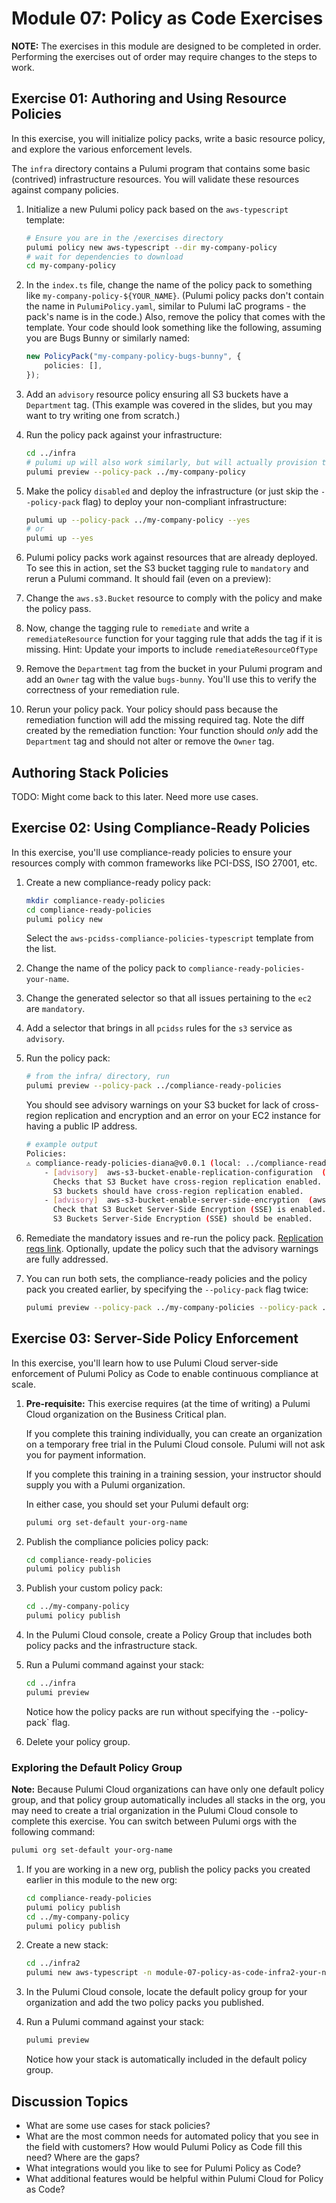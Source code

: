# Module 07: Policy as Code Exercises

**NOTE:** The exercises in this module are designed to be completed in order. Performing the exercises out of order may require changes to the steps to work.

## Exercise 01: Authoring and Using Resource Policies

In this exercise, you will initialize policy packs, write a basic resource policy, and explore the various enforcement levels.

The `infra` directory contains a Pulumi program that contains some basic (contrived) infrastructure resources. You will validate these resources against company policies.

1. Initialize a new Pulumi policy pack based on the `aws-typescript` template:

    ```bash
    # Ensure you are in the /exercises directory
    pulumi policy new aws-typescript --dir my-company-policy
    # wait for dependencies to download
    cd my-company-policy
    ```

1. In the `index.ts` file, change the name of the policy pack to something like `my-company-policy-${YOUR_NAME}`. (Pulumi policy packs don't contain the name in `PulumiPolicy.yaml`, similar to Pulumi IaC programs - the pack's name is in the code.) Also, remove the policy that comes with the template. Your code should look something like the following, assuming you are Bugs Bunny or similarly named:

    ```typescript
    new PolicyPack("my-company-policy-bugs-bunny", {
        policies: [],
    });
    ```

1. Add an `advisory` resource policy ensuring all S3 buckets have a `Department` tag. (This example was covered in the slides, but you may want to try writing one from scratch.)
1. Run the policy pack against your infrastructure:

    ```bash
    cd ../infra
    # pulumi up will also work similarly, but will actually provision the resources
    pulumi preview --policy-pack ../my-company-policy
    ```

1. Make the policy `disabled` and deploy the infrastructure (or just skip the `--policy-pack` flag) to deploy your non-compliant infrastructure:

    ```bash
    pulumi up --policy-pack ../my-company-policy --yes
    # or
    pulumi up --yes
    ```

1. Pulumi policy packs work against resources that are already deployed. To see this in action, set the S3 bucket tagging rule to `mandatory` and rerun a Pulumi command. It should fail (even on a preview):
1. Change the `aws.s3.Bucket` resource to comply with the policy and make the policy pass.
1. Now, change the tagging rule to `remediate` and write a `remediateResource` function for your tagging rule that adds the tag if it is missing. Hint: Update your imports to include `remediateResourceOfType`
1. Remove the `Department` tag from the bucket in your Pulumi program and add an `Owner` tag with the value `bugs-bunny`. You'll use this to verify the correctness of your remediation rule.
1. Rerun your policy pack. Your policy should pass because the remediation function will add the missing required tag. Note the diff created by the remediation function: Your function should _only_ add the `Department` tag and should not alter or remove the `Owner` tag.

## Authoring Stack Policies

TODO: Might come back to this later. Need more use cases.

## Exercise 02: Using Compliance-Ready Policies

In this exercise, you'll use compliance-ready policies to ensure your resources comply with common frameworks like PCI-DSS, ISO 27001, etc.

1. Create a new compliance-ready policy pack:

    ```bash
    mkdir compliance-ready-policies
    cd compliance-ready-policies
    pulumi policy new
    ```

    Select the `aws-pcidss-compliance-policies-typescript` template from the list.

1. Change the name of the policy pack to `compliance-ready-policies-your-name`.
1. Change the generated selector so that all issues pertaining to the `ec2` are `mandatory`.
1. Add a selector that brings in all `pcidss` rules for the `s3` service as `advisory`.
1. Run the policy pack:

    ```bash
    # from the infra/ directory, run 
    pulumi preview --policy-pack ../compliance-ready-policies
    ```

    You should see advisory warnings on your S3 bucket for lack of cross-region replication and encryption and an error on your EC2 instance for having a public IP address.

    ```bash
    # example output
    Policies:
    ⚠️ compliance-ready-policies-diana@v0.0.1 (local: ../compliance-ready-policies)
        - [advisory]  aws-s3-bucket-enable-replication-configuration  (aws:s3/bucket:Bucket: policy-as-code-workshop-diana)
          Checks that S3 Bucket have cross-region replication enabled.
          S3 buckets should have cross-region replication enabled.
        - [advisory]  aws-s3-bucket-enable-server-side-encryption  (aws:s3/bucket:Bucket: policy-as-code-workshop-diana)
          Check that S3 Bucket Server-Side Encryption (SSE) is enabled.
          S3 Buckets Server-Side Encryption (SSE) should be enabled.
    ```

1. Remediate the mandatory issues and re-run the policy pack. [Replication reqs link](https://docs.aws.amazon.com/AmazonS3/latest/userguide/replication.html#replication-requirements). Optionally, update the policy such that the advisory warnings are fully addressed.
1. You can run both sets, the compliance-ready policies and the policy pack you created earlier, by specifying the `--policy-pack` flag twice:

    ```bash
    pulumi preview --policy-pack ../my-company-policies --policy-pack ../compliance-ready-policies
    ```

## Exercise 03: Server-Side Policy Enforcement

In this exercise, you'll learn how to use Pulumi Cloud server-side enforcement of Pulumi Policy as Code to enable continuous compliance at scale.

1. **Pre-requisite:** This exercise requires (at the time of writing) a Pulumi Cloud organization on the Business Critical plan.

    If you complete this training individually, you can create an organization on a temporary free trial in the Pulumi Cloud console. Pulumi will not ask you for payment information.

    If you complete this training in a training session, your instructor should supply you with a Pulumi organization.

    In either case, you should set your Pulumi default org:

    ```bash
    pulumi org set-default your-org-name
    ```

1. Publish the compliance policies policy pack:

    ```bash
    cd compliance-ready-policies
    pulumi policy publish
    ```

1. Publish your custom policy pack:

    ```bash
    cd ../my-company-policy
    pulumi policy publish
    ```

1. In the Pulumi Cloud console, create a Policy Group that includes both policy packs and the infrastructure stack.
1. Run a Pulumi command against your stack:

    ```bash
    cd ../infra
    pulumi preview
    ```

    Notice how the policy packs are run without specifying the `-`-policy-pack` flag.

1. Delete your policy group.

### Exploring the Default Policy Group

**Note:** Because Pulumi Cloud organizations can have only one default policy group, and that policy group automatically includes all stacks in the org, you may need to create a trial organization in the Pulumi Cloud console to complete this exercise. You can switch between Pulumi orgs with the following command:

```bash
pulumi org set-default your-org-name
```

1. If you are working in a new org, publish the policy packs you created earlier in this module to the new org:

    ```bash
    cd compliance-ready-policies
    pulumi policy publish
    cd ../my-company-policy
    pulumi policy publish
    ```

1. Create a new stack:

    ```bash
    cd ../infra2
    pulumi new aws-typescript -n module-07-policy-as-code-infra2-your-name
    ```

1. In the Pulumi Cloud console, locate the default policy group for your organization and add the two policy packs you published.
1. Run a Pulumi command against your stack:

    ```bash
    pulumi preview
    ```

    Notice how your stack is automatically included in the default policy group.

## Discussion Topics

- What are some use cases for stack policies?
- What are the most common needs for automated policy that you see in the field with customers? How would Pulumi Policy as Code fill this need? Where are the gaps?
- What integrations would you like to see for Pulumi Policy as Code?
- What additional features would be helpful within Pulumi Cloud for Policy as Code?
